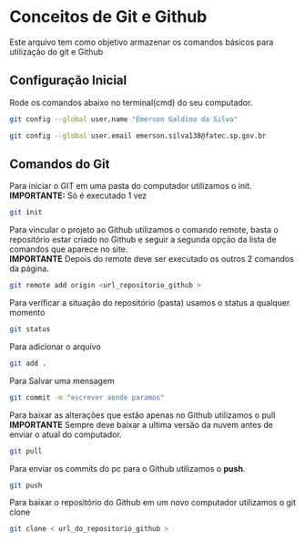 # Conceitos de Git e Github
Este arquivo tem como objetivo armazenar os comandos básicos para utilização do git e Github
## Configuração Inicial
Rode os comandos abaixo no terminal(cmd) do seu computador.
```bash
git config --global user.name "Emerson Galdino da Silva"

git config --global user.email emerson.silva138@fatec.sp.gov.br
```
## Comandos do Git
Para iniciar o GIT em uma pasta do computador utilizamos o init.
**IMPORTANTE:** Só é executado 1 vez

```bash
git init
```

Para vincular o projeto ao Github utilizamos o comando remote, basta o repositório estar criado no Github e seguir a segunda opção da lista de comandos que aparece no site.<br>
**IMPORTANTE** Depois do remote deve ser executado os outros 2 comandos da página.
```bash
git remote add origin <url_repositorio_github >
```


Para verificar a situação do repositório (pasta) usamos o status a qualquer momento

 ```bash
 git status
 ```
Para adicionar o arquivo
 ```bash
 git add . 
 ```
Para Salvar uma mensagem
```bash
git commit -m "escrever aonde paramos" 
```

Para baixar as alterações que estão apenas no Github utilizamos o pull<br>
**IMPORTANTE** Sempre deve baixar a ultima versão da nuvem antes de enviar o atual do computador.
```bash
git pull
```

Para enviar os commits do pc para o Github utilizamos o **push**.<br>
```bash
git push
```

Para baixar o repositório do Github em um novo computador utilizamos o git clone
```bash
git clone < url_do_repositorio_github >
```
